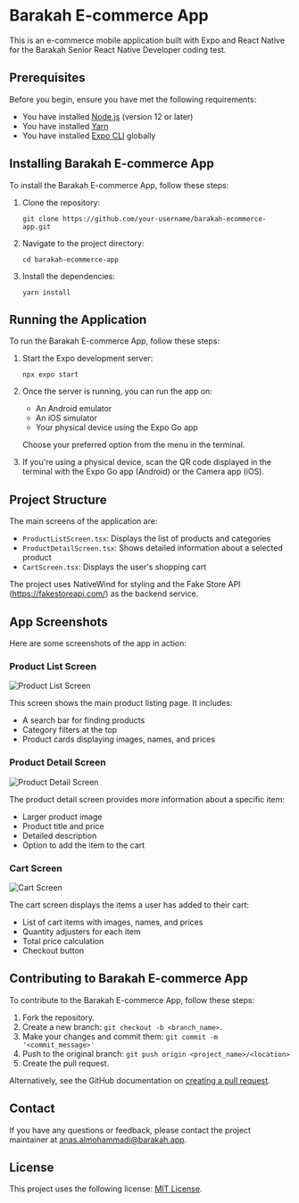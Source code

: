 # Barakah E-commerce App

This is an e-commerce mobile application built with Expo and React Native for the Barakah Senior React Native Developer coding test.

## Prerequisites

Before you begin, ensure you have met the following requirements:

* You have installed [Node.js](https://nodejs.org/) (version 12 or later)
* You have installed [Yarn](https://yarnpkg.com/)
* You have installed [Expo CLI](https://docs.expo.dev/workflow/expo-cli/) globally

## Installing Barakah E-commerce App

To install the Barakah E-commerce App, follow these steps:

1. Clone the repository:
   ```
   git clone https://github.com/your-username/barakah-ecommerce-app.git
   ```
2. Navigate to the project directory:
   ```
   cd barakah-ecommerce-app
   ```
3. Install the dependencies:
   ```
   yarn install
   ```

## Running the Application

To run the Barakah E-commerce App, follow these steps:

1. Start the Expo development server:
   ```
   npx expo start
   ```
2. Once the server is running, you can run the app on:
   - An Android emulator
   - An iOS simulator
   - Your physical device using the Expo Go app

   Choose your preferred option from the menu in the terminal.

3. If you're using a physical device, scan the QR code displayed in the terminal with the Expo Go app (Android) or the Camera app (iOS).

## Project Structure

The main screens of the application are:

- `ProductListScreen.tsx`: Displays the list of products and categories
- `ProductDetailScreen.tsx`: Shows detailed information about a selected product
- `CartScreen.tsx`: Displays the user's shopping cart

The project uses NativeWind for styling and the Fake Store API (https://fakestoreapi.com/) as the backend service.

## App Screenshots

Here are some screenshots of the app in action:

### Product List Screen
![Product List Screen](./screenshots/product_list.png)

This screen shows the main product listing page. It includes:
- A search bar for finding products
- Category filters at the top
- Product cards displaying images, names, and prices

### Product Detail Screen
![Product Detail Screen](./screenshots/product_detail.png)

The product detail screen provides more information about a specific item:
- Larger product image
- Product title and price
- Detailed description
- Option to add the item to the cart

### Cart Screen
![Cart Screen](./screenshots/cart.png)

The cart screen displays the items a user has added to their cart:
- List of cart items with images, names, and prices
- Quantity adjusters for each item
- Total price calculation
- Checkout button

## Contributing to Barakah E-commerce App

To contribute to the Barakah E-commerce App, follow these steps:

1. Fork the repository.
2. Create a new branch: `git checkout -b <branch_name>`.
3. Make your changes and commit them: `git commit -m '<commit_message>'`
4. Push to the original branch: `git push origin <project_name>/<location>`
5. Create the pull request.

Alternatively, see the GitHub documentation on [creating a pull request](https://help.github.com/articles/creating-a-pull-request/).

## Contact

If you have any questions or feedback, please contact the project maintainer at anas.almohammadi@barakah.app.

## License

This project uses the following license: [MIT License](https://opensource.org/licenses/MIT).
